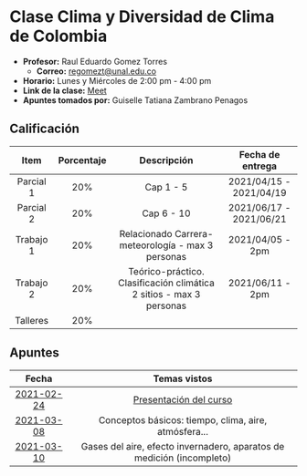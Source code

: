 # Clase Clima y Diversidad de Clima de Colombia

- **Profesor:** Raul Eduardo Gomez Torres
  - **Correo:** regomezt@unal.edu.co
- **Horario:** Lunes y Miércoles de 2:00 pm - 4:00 pm
- **Link de la clase:** [Meet](https://meet.google.com/iry-kpct-fcs)
- **Apuntes tomados por:** Guiselle Tatiana Zambrano Penagos

## Calificación

| Item | Porcentaje | Descripción | Fecha de entrega |
| :---: | :---: | :---: | :---: |
| Parcial 1 | 20% | Cap 1 - 5 | 2021/04/15 - 2021/04/19 |
| Parcial 2 | 20% | Cap 6 - 10 | 2021/06/17 - 2021/06/21 |
| Trabajo 1 | 20% | Relacionado Carrera-meteorología - max 3 personas | 2021/04/05 - 2pm |
| Trabajo 2 | 20% | Teórico-práctico. Clasificación climática 2 sitios - max 3 personas | 2021/06/11 - 2pm |
| Talleres | 20% | | |

## Apuntes

| Fecha | Temas vistos |
| :---: | :---: |
| [2021-02-24](class_notes/2021_02_22.md) | [Presentación del curso](https://github.com/gtzambranop/UN_2021_1/tree/develop/UN/documents/course_presentation.pdf) |
| [2021-03-08](class_notes/2021_03_08.md) | Conceptos básicos: tiempo, clima, aire, atmósfera... |
| [2021-03-10](class_notes/2021_03_10.md) | Gases del aire, efecto invernadero, aparatos de medición (incompleto) |